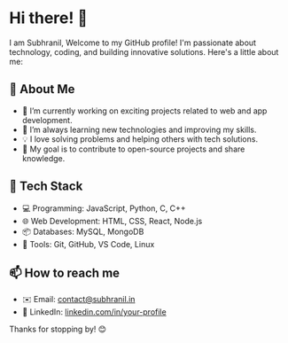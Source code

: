 # Hi there! 👋
I am Subhranil,
Welcome to my GitHub profile! I'm passionate about technology, coding, and building innovative solutions. Here's a little about me:

## 🚀 About Me
- 🔭 I’m currently working on exciting projects related to web and app development.
- 🌱 I’m always learning new technologies and improving my skills.
- 💡 I love solving problems and helping others with tech solutions.
- 🎯 My goal is to contribute to open-source projects and share knowledge.

## 🔧 Tech Stack
- 💻 Programming: JavaScript, Python, C, C++
- 🌐 Web Development: HTML, CSS, React, Node.js
- 📦 Databases: MySQL, MongoDB
- 🔧 Tools: Git, GitHub, VS Code, Linux

## 📫 How to reach me
- ✉️ Email: [contact@subhranil.in](contact@subhranil.in)
- 🔗 LinkedIn: [linkedin.com/in/your-profile](https://www.linkedin.com/in/subhranil-dolai/)

Thanks for stopping by! 😊


